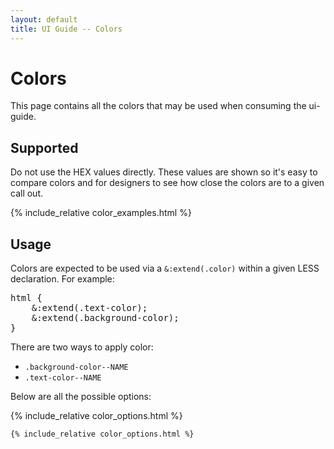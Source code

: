 ```yaml
---
layout: default
title: UI Guide -- Colors
---
```

<h1 class="heading heading--large">Colors</h1>

This page contains all the colors that may be used
when consuming the ui-guide.

<h2 class="heading">Supported</h2>

Do not use the HEX values directly. These values
are shown so it's easy to compare colors and for
designers to see how close the colors are to a
given call out.

{% include_relative color_examples.html %}

<h2 class="heading">Usage</h2>

Colors are expected to be used via a <code>&amp;:extend(.color)</code>
within a given LESS declaration. For example:

<pre>html {
    &:extend(.text-color);
    &:extend(.background-color);
}</pre>

There are two ways to apply color:

* <code>.background-color--NAME</code>
* <code>.text-color--NAME</code>

Below are all the possible options:

{% include_relative color_options.html %}

<pre><code class="js-code-sample">{% include_relative color_options.html %}</code></pre>
